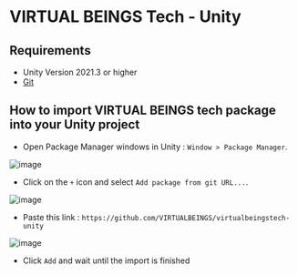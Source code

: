 # VIRTUAL BEINGS Tech - Unity

## Requirements
- Unity Version 2021.3 or higher
- [Git](https://git-scm.com/)

## How to import VIRTUAL BEINGS tech package into your Unity project
- Open Package Manager windows in Unity : `Window > Package Manager`.

![image](https://user-images.githubusercontent.com/128504226/226867218-df18b6ca-9977-4e09-a599-7d5e9dd03946.png)

- Click on the `+` icon and select `Add package from git URL...`.

![image](https://user-images.githubusercontent.com/128504226/226867580-119c6f85-2921-4247-8805-17250946e1c6.png)

- Paste this link : `https://github.com/VIRTUALBEINGS/virtualbeingstech-unity`

![image](https://user-images.githubusercontent.com/128504226/226868422-3ea84607-dac3-47f2-86a1-7b0be9b1aaf4.png)

- Click `Add` and wait until the import is finished
